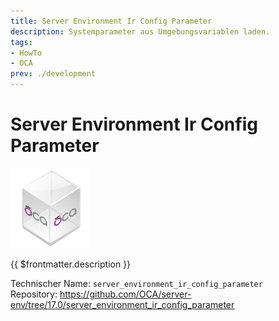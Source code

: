 ```yaml
---
title: Server Environment Ir Config Parameter
description: Systemparameter aus Umgebungsvariablen laden.
tags:
- HowTo
- OCA
prev: ./development
---
```

# Server Environment Ir Config Parameter
![icon_oca_app](attachments/icon_oca_app.png)

{{ $frontmatter.description }}

Technischer Name: `server_environment_ir_config_parameter`\
Repository: <https://github.com/OCA/server-env/tree/17.0/server_environment_ir_config_parameter>
